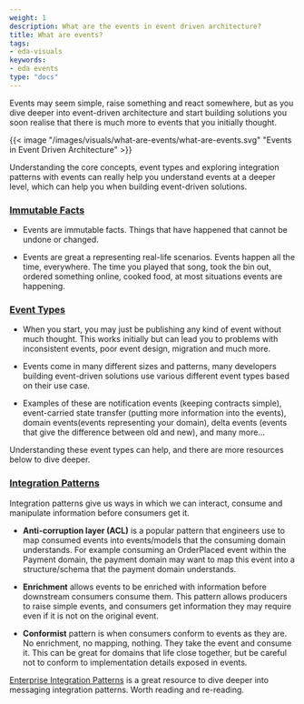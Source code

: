 ```yaml
---
weight: 1
description: What are the events in event driven architecture?
title: What are events?
tags:
- eda-visuals
keywords:
- eda events
type: "docs"
---
```

<!--more-->

Events may seem simple, raise something and react somewhere, but as you dive deeper into event-driven architecture and start building solutions you soon realise that there is much more to events that you initially thought.

{{< image "/images/visuals/what-are-events/what-are-events.svg" "Events in Event Driven Architecture"  >}}


Understanding the core concepts, event types and exploring integration patterns with events can really help you understand events at a deeper level, which can help you when building event-driven solutions.

### <u>Immutable Facts</u>

* Events are immutable facts. Things that have happened that cannot be undone or changed.

* Events are great a representing real-life scenarios. Events happen all the time, everywhere. The time you played that song, took the bin out, ordered something online, cooked food, at most situations events are happening.

 ### <u>Event Types</u>
* When you start, you may just be publishing any kind of event without much thought. This works initially but can lead you to problems with inconsistent events, poor event design, migration and much more.

* Events come in many different sizes and patterns, many developers building event-driven solutions use various different event types based on their use case.

* Examples of these are notification events (keeping contracts simple), event-carried state transfer (putting more information into the events), domain events(events representing your domain), delta events (events that give the difference between old and new), and many more…

Understanding these event types can help, and there are more resources below to dive deeper.

### <u>Integration Patterns</u>
Integration patterns give us ways in which we can interact, consume and manipulate information before consumers get it.

* __Anti-corruption layer (ACL)__ is a popular pattern that engineers use to map consumed events into events/models that the consuming domain understands. For example consuming an OrderPlaced event within the Payment domain, the payment domain may want to map this event into a structure/schema that the payment domain understands.

* __Enrichment__ allows events to be enriched with information before downstream consumers consume them. This pattern allows producers to raise simple events, and consumers get information they may require even if it is not on the original event.

* __Conformist__ pattern is when consumers conform to events as they are. No enrichment, no mapping, nothing. They take the event and consume it. This can be great for domains that life close together, but be careful not to conform to implementation details exposed in events.

[Enterprise Integration Patterns](https://www.enterpriseintegrationpatterns.com/) is a great resource to dive deeper into messaging integration patterns. Worth reading and re-reading. 